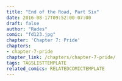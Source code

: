 ```yaml
---
title: "End of the Road, Part Six"
date: 2016-08-17T09:52:00-07:00
draft: false
author: "Rades"
comic: "fd123.jpg"
chapter: 'Chapter 7: Pride'
chapters:
- chapter-7-pride
chapter_link: /chapters/chapter-7-pride/
tags: TAGSLISTTEMPLATE
related_comics: RELATEDCOMICTEMPLATE
---
```

